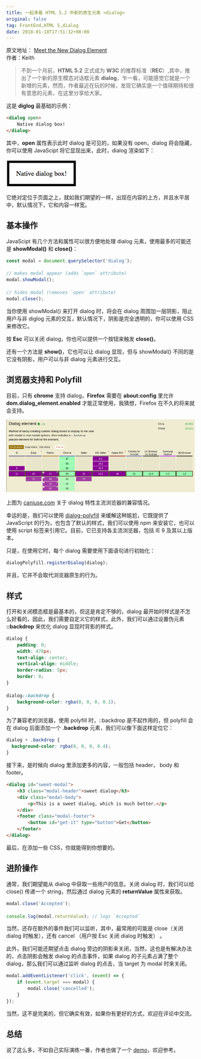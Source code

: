 ```yaml
---
title: 一起来看 HTML 5.2 中新的原生元素 <dialog>
original: false
tag: FrontEnd,HTML 5,dialog
date: 2018-01-18T17:51:32+08:00
---
```


<div class="original-info">
  <div className="original-address">
    原文地址：
    <a
      href="https://keithjgrant.com/posts/2018/meet-the-new-dialog-element"
      target="_blank"
      rel="noopener noreferrer"
    >
      Meet the New Dialog Element
    </a>
  </div>
  <div className="original-auth">作者：Keith</div>
</div>

> 不到一个月前，**HTML 5.2** 正式成为 **W3C** 的推荐标准（**REC**）,其中，推出了一个新的原生模态对话框元素 **dialog**，乍一看，可能感觉它就是一个新增的元素，然而，作者最近在玩的时候，发现它确实是一个值得期待和很有意思的元素，在这里分享给大家。

这是 **diglog** 最基础的示例：

```html
<dialog open>
	Native dialog box!
</dialog>
```

其中，**open** 属性表示此时 dialog 是可见的，如果没有 open，dialog 将会隐藏，你可以使用 JavaScipt 将它显现出来，此时，dialog 渲染如下：

![dialog](./images/dialog.png)

它绝对定位于页面之上，就如我们期望的一样，出现在内容的上方，并且水平居中，默认情况下，它和内容一样宽。

## 基本操作

JavaScipt 有几个方法和属性可以很方便地处理 dialog 元素，使用最多的可能还是 **showModal()** 和 **close()**：

 ```javascript
const modal = document.querySelector('dialog');

// makes modal appear (adds `open` attribute)
modal.showModal();

// hides modal (removes `open` attribute)
modal.close();
 ```

当你使用 showModal() 来打开 dialog 时，将会在 dialog 周围加一层阴影，阻止用户与非 diglog 元素的交互，默认情况下，阴影是完全透明的，你可以使用 CSS 来修改它。

按 **Esc** 可以关闭 dialog，你也可以提供一个按钮来触发 **close()**。

还有一个方法是 **show()**，它也可以让 dialog 显现，但与 showModal() 不同的是它没有阴影，用户可以与非 dialog 元素进行交互。

## 浏览器支持和 Polyfill

目前，只有 **chrome** 支持 dialog，**Firefox** 需要在 **about:config** 里允许 **dom.dialog_element.enabled** 才能正常使用，我猜想，Firefox 在不久的将来就会支持。

![can i use](./images/can-i-use.png)

上图为 [caniuse.com](http://caniuse.com/#search=dialog) 关于 dialog 特性主流浏览器的兼容情况。

幸运的是，我们可以使用 [dialog-polyfill](https://github.com/GoogleChrome/dialog-polyfill) 来缓解这种尴尬，它既提供了 JavaScript 的行为，也包含了默认的样式，我们可以使用 npm 来安装它，也可以使用 script 标签来引用它。目前，它已支持各主流浏览器，包括 IE 9 及其以上版本。

只是，在使用它时，每个 dialog 需要使用下面语句进行初始化：

```javascript
dialogPolyfill.registerDialog(dialog);
```

并且，它并不会取代浏览器原生的行为。

## 样式
打开和关闭模态框是最基本的，但这是肯定不够的，dialog 最开始时样式是不怎么好看的，因此，我们需要自定义它的样式，此外，我们可以通过设置伪元素 **::backdrop** 来优化 dialog 显现时背影的样式。

```css
dialog {
	padding: 0;
	width: 478px;
	text-align: center;
	vertical-align: middle;
	border-radius: 5px;
	border: 0;
}

dialog::backdrop {
	background-color: rgba(0, 0, 0, 0.1);
}
```

为了兼容老的浏览器，使用 polyfill 时，::backdrop 是不起作用的，但 polyfill 会在 dialog 后面添加一个 **.backdrop** 元素，我们可以像下面这样定位它：

```css
dialog + .backdrop {
  background-color: rgba(0, 0, 0, 0.4);
}
```

接下来，是时候向 dialog 里添加更多的内容，一般包括 header， body 和 footer。

```html
<dialog id="sweet-modal">
    <h3 class="modal-header">sweet dialog</h3>
	<div class="modal-body">
	    <p>This is a sweet dialog, which is much better.</p>
	</div>
	<footer class="modal-footer">
	    <button id="get-it" type="button">Get</button>
	</footer>
</dialog>
```

最后，在添加一些 CSS，你就能得到你想要的。

## 进阶操作
通常，我们期望能从 dialog 中获取一些用户的信息。关闭 dialog 时，我们可以给 close() 传递一个 string，然后通过 dialog 元素的 **returnValue** 属性来获取。

```javascript
modal.close('Accepted');

console.log(modal.returnValue); // logs `Accepted`
```

当然，还存在额外的事件我们可以监听，其中，最常用的可能是 close（关闭 dialog 时触发），还有 cancel （用户按 Esc 关闭 dialog 时触发） 。

此外，我们可能还期望点击 dialog 旁边的阴影来关闭，当然，这也是有解决办法的，点击阴影会触发 dialog 的点击事件，如果 dialog 的子元素占满了整个 dialog，那么我们可以通过监听 dialog 的点击，当 target 为 modal 时来关闭。

```javascript
modal.addEventListener('click', (event) => {
	if (event.target === modal) {
		modal.close('cancelled');
	}
});
```

当然，这不是完美的，但它确实有效，如果你有更好的方式，欢迎在评论中交流。

## 总结
说了这么多，不如自己实际演练一番，作者也做了一个 [demo](https://codepen.io/FengShangWuQi/pen/qpMgZB)，欢迎参考。

